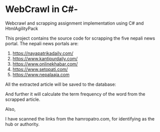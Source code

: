 # WebCrawl in C#-
Webcrawl and scrapping assignment implementation using C# and HtmlAgilityPack

This project contains the source code for scrapping the five nepali news portal. 
The nepali news portals are:

1.	https://nayapatrikadaily.com/
2.	https://www.kantipurdaily.com/
3.	https://www.onlinekhabar.com/
4.	https://www.setopati.com/
5.	https://www.nepalaaja.com

All the extracted article will be saved to the database:

And further it will calculate the term frequency of the word from the scrapped article.

Also,

I have scanned the links from the hamropatro.com, for identifying as the hub or authority.
